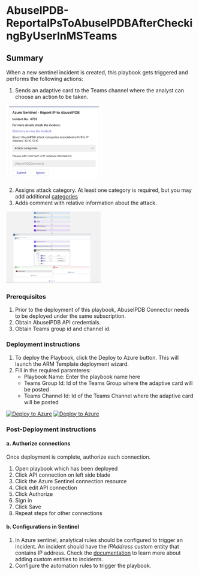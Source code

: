 # AbuseIPDB-ReportaIPsToAbuselPDBAfterCheckingByUserInMSTeams

## Summary

When a new sentinel incident is created, this playbook gets triggered and performs the following actions:

1. Sends an adaptive card to the Teams channel where the analyst can choose an action to be taken.

<img src="./teams_screenshot.png" width="50%"/><br>

2. Assigns attack category. At least one category is required, but you may add additional [categories]("https://www.abuseipdb.com/categories")
3. Adds comment with relative information about the attack.

<img src="./playbook_screenshot.png" width="50%"/><br>

### Prerequisites

1. Prior to the deployment of this playbook, AbuseIPDB Connector needs to be deployed under the same subscription.
2. Obtain AbuseIPDB API credentials.
3. Obtain Teams group id and channel id.

### Deployment instructions

1. To deploy the Playbook, click the Deploy to Azure button. This will launch the ARM Template deployment wizard.
2. Fill in the required paramteres:
    * Playbook Name: Enter the playbook name here
    * Teams Group Id: Id of the Teams Group where the adaptive card will be posted
    * Teams Channel Id: Id of the Teams Channel where the adaptive card will be posted

[![Deploy to Azure](https://aka.ms/deploytoazurebutton)](https://portal.azure.com/#create/Microsoft.Template/uri/https%3A%2F%2Fraw.githubusercontent.com%2Fsocprime%2FAzure-Sentinel%2FAbuseIPDB%2FSolutions%2FAbuseIPDB%2FPlaybooks%2FAbuseIPDB-ReportaIPsToAbuselPDBAfterCheckingByUserInMSTeams%2Fazuredeploy.json) [![Deploy to Azure](https://aka.ms/deploytoazuregovbutton)](https://portal.azure.us/#create/Microsoft.Template/uri/https%3A%2F%2Fraw.githubusercontent.com%2Fsocprime%2FAzure-Sentinel%2FAbuseIPDB%2FSolutions%2FAbuseIPDB%2FPlaybooks%2FAbuseIPDB-ReportaIPsToAbuselPDBAfterCheckingByUserInMSTeams%2Fazuredeploy.json)

### Post-Deployment instructions

#### a. Authorize connections

Once deployment is complete, authorize each connection.

1. Open playbook which has been deployed
2. Click API connection on left side blade
3. Click the Azure Sentinel connection resource
4. Click edit API connection
5. Click Authorize
6. Sign in
7. Click Save
8. Repeat steps for other connections

#### b. Configurations in Sentinel

1. In Azure sentinel, analytical rules should be configured to trigger an incident. An incident should have the *IPAddress* custom entity that contains IP address. Check the [documentation](https://docs.microsoft.com/azure/sentinel/surface-custom-details-in-alerts) to learn more about adding custom entities to incidents.
2. Configure the automation rules to trigger the playbook.